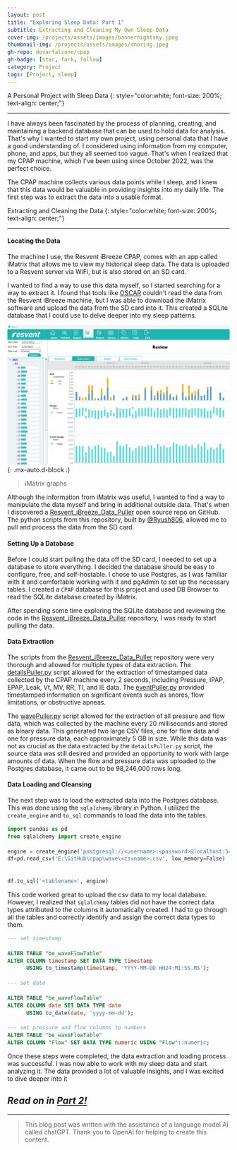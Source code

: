 ```yaml
---
layout: post
title: "Exploring Sleep Data: Part 1"
subtitle: Extracting and Cleaning My Own Sleep Data
cover-img: /projects/assets/images/bannernightsky.jpeg
thumbnail-img: /projects/assets/images/snoring.jpeg
gh-repo: dovarfalcone/cpap
gh-badge: [star, fork, follow]
category: Project
tags: [Project, sleep]
---
```


A Personal Project with Sleep Data 
{: style="color:white; font-size: 200%; text-align: center;"}

---

I have always been fascinated by the process of planning, creating, and maintaining a backend database that can be used to hold data for analysis. That's why I wanted to start my own project, using personal data that I have a good understanding of. I considered using information from my computer, phone, and apps, but they all seemed too vague. That's when I realized that my CPAP machine, which I've been using since October 2022, was the perfect choice.

The CPAP machine collects various data points while I sleep, and I knew that this data would be valuable in providing insights into my daily life. The first step was to extract the data into a usable format. 

Extracting and Cleaning the Data
{: style="color:white; font-size: 200%; text-align: center;"}

--- 

#### Locating the Data

The machine I use, the Resvent iBreeze CPAP, comes with an app called iMatrix that allows me to view my historical sleep data. The data is uploaded to a Resvent server via WiFi, but is also stored on an SD card.

I wanted to find a way to use this data myself, so I started searching for a way to extract it. I found that tools like  [OSCAR](https://www.sleepfiles.com/OSCAR/) couldn't read the data from the Resvent iBreeze machine, but I was able to download the iMatrix software and upload the data from the SD card into it. This created a SQLite database that I could use to delve deeper into my sleep patterns.

![iMatrix:](/projects/assets/images/iMatrix.png){: .mx-auto.d-block :}
> iMatrix graphs 


Although the information from iMatrix was useful, I wanted to find a way to manipulate the data myself and bring in additional outside data. That's when I discovered a [Resvent_iBreeze_Data_Puller](https://github.com/Ryush806/Resvent_iBreeze_Data_Puller) open source repo on GitHub. The python scripts from this repository, built by [@Ryush806](https://github.com/Ryush806), allowed me to pull and process the data from the SD card.


#### Setting Up a Database

Before I could start pulling the data off the SD card, I needed to set up a database to store everything. I decided the database should be easy to configure, free, and self-hostable. I chose to use Postgres, as I was familiar with it and comfortable working with it and pgAdmin to set up the necessary tables. I created a `CPAP` database for this project and used DB Browser to read the SQLite database created by iMatrix. 

After spending some time exploring the SQLite database and reviewing the code in the [Resvent_iBreeze_Data_Puller](https://github.com/Ryush806/Resvent_iBreeze_Data_Puller) repository, I was ready to start pulling the data.

#### Data Extraction

The scripts from the [Resvent_iBreeze_Data_Puller](https://github.com/Ryush806/Resvent_iBreeze_Data_Puller) repository were very thorough and allowed for multiple types of data extraction. The [detailsPuller.py](https://github.com/DovarFalcone/cpap/blob/main/data_collection/detailsPuller.py) script allowed for the extraction of timestamped data collected by the CPAP machine every 2 seconds, including Pressure, IPAP, EPAP, Leak, Vt, MV, RR, TI, and IE data. The [eventPuller.py](https://github.com/DovarFalcone/cpap/blob/main/data_collection/eventPuller.py) provided timestamped information on significant events such as snores, flow limitations, or obstructive apneas.

The [wavePuller.py](https://github.com/DovarFalcone/cpap/blob/main/data_collection/wavePuller.py) script allowed for the extraction of all pressure and flow data, which was collected by the machine every 20 milliseconds and stored as binary data. This generated two large CSV files, one for flow data and one for pressure data, each approximately 5 GB in size. While this data was not as crucial as the data extracted by the `detailsPuller.py` script, the source data was still desired and provided an opportunity to work with large amounts of data. When the flow and pressure data was uploaded to the Postgres database, it came out to be 98,246,000 rows long.

#### Data Loading and Cleansing

The next step was to load the extracted data into the Postgres database. This was done using the `sqlalchemy` library in Python. I utilized the `create_engine` and `to_sql` commands to load the data into the tables. 


~~~python
import pandas as pd
from sqlalchemy import create_engine

engine = create_engine('postgresql://<username>:<password>@localhost:5432/<dbname>')
df=pd.read_csv('E:\GitHub\cpap\wave\<csvname>.csv', low_memory=False)


df.to_sql('<tablename>', engine)
~~~

This code worked great to upload the csv data to my local database. However, I realized that `sqlalchemy` tables did not have the correct data types attributed to the columns it automatically created. I had to go through all the tables and correctly identify and assign the correct data types to them.

~~~sql
--- set timestamp

ALTER TABLE "be_waveFlowTable"
ALTER COLUMN timestamp SET DATA TYPE timestamp
      USING to_timestamp(timestamp, 'YYYY-MM-DD HH24:MI:SS.MS');

--- set date

ALTER TABLE "be_waveFlowTable"
ALTER COLUMN date SET DATA TYPE date
      USING to_date(date, 'yyyy-mm-dd');

--- set pressure and flow columns to numbers
ALTER TABLE "be_waveFlowTable"
ALTER COLUMN "Flow" SET DATA TYPE numeric USING "Flow"::numeric;
~~~

Once these steps were completed, the data extraction and loading process was successful. I was now able to work with my sleep data and start analyzing it. The data provided a lot of valuable insights, and I was excited to dive deeper into it


*Read on in [Part 2!](/2023-02-06-Exploring-Sleep-Data-Part-2.md/)*
---

---

> This blog post was written with the assistance of a language model AI called chatGPT. Thank you to OpenAI for helping to create this content.